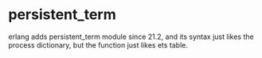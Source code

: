 # persistent_term
erlang adds persistent_term module since 21.2, and its syntax just likes the process dictionary, but the function just likes ets table.
